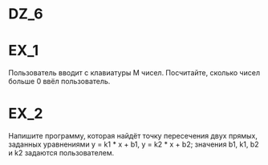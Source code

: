 # DZ_6

# EX_1

Пользователь вводит с клавиатуры M чисел. Посчитайте, сколько чисел больше 0 ввёл пользователь.

# EX_2

Напишите программу, которая найдёт точку пересечения двух прямых, заданных уравнениями y = k1 * x + b1, y = k2 * x + b2; значения b1, k1, b2 и k2 задаются пользователем.